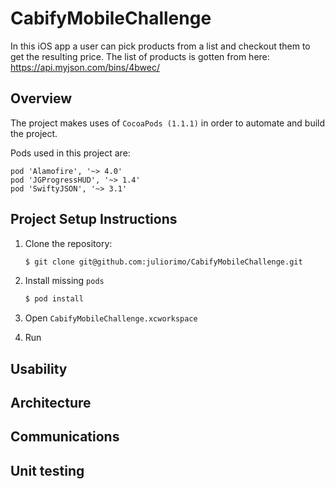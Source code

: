 # CabifyMobileChallenge

In this iOS app a user can pick products from a list and checkout them to get the resulting price. The list of products is gotten from here: https://api.myjson.com/bins/4bwec/

## Overview

The project makes uses of `CocoaPods (1.1.1)` in order to automate and build the project.

Pods used in this project are:

    pod 'Alamofire', '~> 4.0'
    pod 'JGProgressHUD', '~> 1.4'
    pod 'SwiftyJSON', '~> 3.1'
    
## Project Setup Instructions

1. Clone the repository:
    ```zsh
    $ git clone git@github.com:juliorimo/CabifyMobileChallenge.git
    ```

1. Install missing `pods`
    ```zsh
    $ pod install
    ```

1. Open `CabifyMobileChallenge.xcworkspace`
1. Run

## Usability

## Architecture

## Communications

## Unit testing





